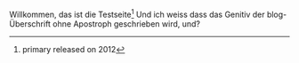 Willkommen, das ist die Testseite[^note]
Und ich weiss dass das Genitiv der blog-Überschrift ohne Apostroph geschrieben wird, und?

[^note]: primary released on 2012
